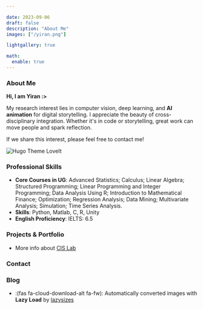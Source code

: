 ```yaml
---

date: 2023-09-06
draft: false
description: "About Me"
images: ["/yiran.png"]

lightgallery: true

math:
  enable: true
---
```

### About Me
**Hi, I am Yiran :>**

My research interest lies in computer vision, deep learning, and **AI animation** for digital storytelling.
I appreciate the beauty of cross-disciplinary integration. Whether it's in code or storytelling, great work can move people and spark reflection.

If we share this interest, please feel free to contact me!




![Hugo Theme LoveIt](/images/yiran.png )


### Professional Skills

* **Core Courses in UG**: Advanced Statistics; Calculus; Linear Algebra; Structured Programming; Linear Programming and 
Integer Programming; Data Analysis Using R; Introduction to Mathematical Finance; Optimization; Regression 
Analysis; Data Mining; Multivariate Analysis; Simulation; Time Series Analysis.
* **Skills**: Python, Matlab, C, R, Unity
* **English Proficiency**: IELTS: 6.5

### Projects & Portfolio

* More info about [CIS Lab](https://cislab.hkust-gz.edu.cn/members/)


### Contact


### Blog

* :(fas fa-cloud-download-alt fa-fw): Automatically converted images with **Lazy Load** by [lazysizes](https://github.com/aFarkas/lazysizes)

